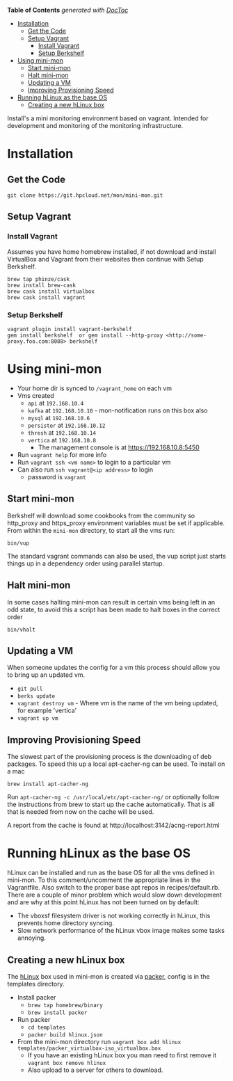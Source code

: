 <!-- START doctoc generated TOC please keep comment here to allow auto update -->
<!-- DON'T EDIT THIS SECTION, INSTEAD RE-RUN doctoc TO UPDATE -->
**Table of Contents**  *generated with [DocToc](http://doctoc.herokuapp.com/)*

- [Installation](#installation)
  - [Get the Code](#get-the-code)
  - [Setup Vagrant](#setup-vagrant)
    - [Install Vagrant](#install-vagrant)
    - [Setup Berkshelf](#setup-berkshelf)
- [Using mini-mon](#using-mini-mon)
  - [Start mini-mon](#start-mini-mon)
  - [Halt mini-mon](#halt-mini-mon)
  - [Updating a VM](#updating-a-vm)
  - [Improving Provisioning Speed](#improving-provisioning-speed)
- [Running hLinux as the base OS](#running-hlinux-as-the-base-os)
  - [Creating a new hLinux box](#creating-a-new-hlinux-box)

<!-- END doctoc generated TOC please keep comment here to allow auto update -->

Install's a mini monitoring environment based on vagrant. Intended for development and monitoring of the monitoring infrastructure.

# Installation

## Get the Code

```
git clone https://git.hpcloud.net/mon/mini-mon.git
```

## Setup Vagrant

### Install Vagrant
Assumes you have home homebrew installed, if not download and install VirtualBox and Vagrant from their websites then continue  with Setup Berkshelf.

```
brew tap phinze/cask
brew install brew-cask
brew cask install virtualbox 
brew cask install vagrant
```

### Setup Berkshelf
```
vagrant plugin install vagrant-berkshelf
gem install berkshelf  or gem install --http-proxy <http://some-proxy.foo.com:8088> berkshelf
```

# Using mini-mon

- Your home dir is synced to `/vagrant_home` on each vm
- Vms created
  - `api` at `192.168.10.4`
  - `kafka` at `192.168.10.10` - mon-notification runs on this box also
  - `mysql` at `192.168.10.6`
  - `persister` at `192.168.10.12`
  - `thresh` at `192.168.10.14`
  - `vertica` at `192.168.10.8`
    - The management console is at https://192.168.10.8:5450
- Run `vagrant help` for more info
- Run `vagrant ssh <vm name>` to login to a particular vm
- Can also run `ssh vagrant@<ip address>` to login 
  - password is `vagrant`
  
## Start mini-mon
Berkshelf will download some cookbooks from the community so http_proxy and https_proxy environment variables must be set if applicable.
From within the `mini-mon` directory, to start all the vms run:
```
bin/vup
```
The standard vagrant commands can also be used, the vup script just starts things up in a dependency order using parallel startup.

## Halt mini-mon
In some cases halting mini-mon can result in certain vms being left in an odd state, to avoid this a script has been made to halt boxes in the 
correct order
```
bin/vhalt
```

## Updating a VM
When someone updates the config for a vm this process should allow you to bring up an updated vm.
- `git pull`
- `berks update`
- `vagrant destroy vm` - Where vm is the name of the vm being updated, for example 'vertica'
- `vagrant up vm`

## Improving Provisioning Speed
The slowest part of the provisioning process is the downloading of deb packages. To speed this up a local apt-cacher-ng can be used.
To install on a mac
```
brew install apt-cacher-ng
```
Run `apt-cacher-ng -c /usr/local/etc/apt-cacher-ng/` or optionally follow the instructions from brew to start up the cache automatically.
That is all that is needed from now on the cache will be used.

A report from the cache is found at http://localhost:3142/acng-report.html

# Running hLinux as the base OS
hLinux can be installed and run as the base OS for all the vms defined in mini-mon. To this comment/uncomment the appropriate lines in the Vagrantfile.
Also switch to the proper base apt repos in recipes/default.rb. There are a couple of minor problem which would slow down development and are why at
this point hLinux has not been turned on by default:
- The vboxsf filesystem driver is not working correctly in hLinux, this prevents home directory syncing.
- Slow network performance of the hLinux vbox image makes some tasks annoying.

## Creating a new hLinux box
The [hLinux](http://hlinux-home.usa.hp.com/wiki/index.php/Main_Page) box used in mini-mon is created via [packer](http://www.packer.io/), config is in
the templates directory.

- Install packer
  - `brew tap homebrew/binary`
  - `brew install packer`
- Run packer
  - `cd templates`
  - `packer build hlinux.json`
- From the mini-mon directory run `vagrant box add hlinux templates/packer_virtualbox-iso_virtualbox.box`
  - If you have an existing hLinux box you man need to first remove it `vagrant box remove hlinux`
  - Also upload to a server for others to download.
